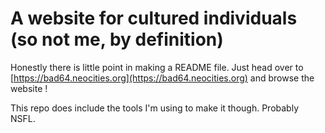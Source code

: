 # A website for cultured individuals (so not me, by definition)

Honestly there is little point in making a README file. Just head over to [https://bad64.neocities.org](https://bad64.neocities.org) and browse the website !

This repo does include the tools I'm using to make it though. Probably NSFL.

